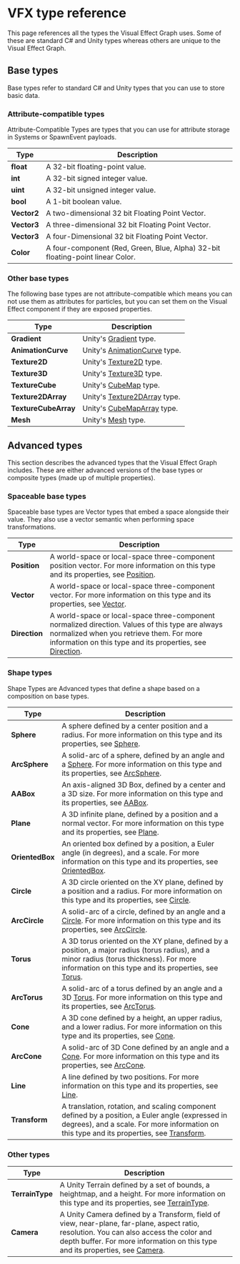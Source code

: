 # VFX type reference

This page references all the types the Visual Effect Graph uses. Some of these are standard C# and Unity types whereas others are unique to the Visual Effect Graph.

## Base types

Base types refer to standard C# and Unity types that you can use to store basic data.

### Attribute-compatible types

Attribute-Compatible Types are types that you can use for attribute storage in Systems or SpawnEvent payloads.

| **Type**    | **Description**                                              |
| ----------- | ------------------------------------------------------------ |
| **float**   | A 32-bit floating-point value.                               |
| **int**     | A 32-bit signed integer value.                               |
| **uint**    | A 32-bit unsigned integer value.                             |
| **bool**    | A 1-bit boolean value.                                       |
| **Vector2** | A two-dimensional 32 bit Floating Point Vector.              |
| **Vector3** | A three-dimensional 32 bit Floating Point Vector.            |
| **Vector3** | A four-Dimensional 32 bit Floating Point Vector.             |
| **Color**   | A four-component (Red, Green, Blue, Alpha) 32-bit floating-point linear Color. |

### Other base types

The following base types are not attribute-compatible which means you can not use them as attributes for particles, but you can set them on the Visual Effect component if they are exposed properties.

| **Type**             | **Description**                                              |
| -------------------- | ------------------------------------------------------------ |
| **Gradient**         | Unity's [Gradient](https://docs.unity3d.com/ScriptReference/Gradient.html) type. |
| **AnimationCurve**   | Unity's [AnimationCurve](https://docs.unity3d.com/ScriptReference/AnimationCurve.html) type. |
| **Texture2D**        | Unity's [Texture2D](https://docs.unity3d.com/ScriptReference/Texture2D.html) type. |
| **Texture3D**        | Unity's [Texture3D](https://docs.unity3d.com/ScriptReference/Texture3D.html) type. |
| **TextureCube**      | Unity's [CubeMap](https://docs.unity3d.com/ScriptReference/Cubemap.html) type. |
| **Texture2DArray**   | Unity's [Texture2DArray](https://docs.unity3d.com/ScriptReference/Texture2DArray.html) type. |
| **TextureCubeArray** | Unity's [CubeMapArray](https://docs.unity3d.com/ScriptReference/CubemapArray.html) type. |
| **Mesh**             | Unity's [Mesh](https://docs.unity3d.com/ScriptReference/Mesh.html) type. |

## Advanced types

This section describes the advanced types that the Visual Effect Graph includes. These are either advanced versions of the base types or composite types (made up of multiple properties).

### Spaceable base types

Spaceable base types are Vector types that embed a space alongside their value. They also use a vector semantic when performing space transformations.

| **Type**      | **Description**                                              |
| ------------- | ------------------------------------------------------------ |
| **Position**  | A world-space or local-space three-component position vector. For more information on this type and its properties, see [Position](Type-Position.md). |
| **Vector**    | A world-space or local-space three-component vector. For more information on this type and its properties, see [Vector](Type-Vector.md). |
| **Direction** | A world-space or local-space three-component normalized direction. Values of this type are always normalized when you retrieve them. For more information on this type and its properties, see [Direction](Type-Direction.md). |

### Shape types

Shape Types are Advanced types that define a shape based on a composition on base types.

| **Type**        | **Description**                                              |
| --------------- | ------------------------------------------------------------ |
| **Sphere**      | A sphere defined by a center position and a radius. For more information on this type and its properties, see [Sphere](Type-Sphere.md). |
| **ArcSphere**   | A solid-arc of a sphere, defined by an angle and a [Sphere](Type-Sphere.md). For more information on this type and its properties, see [ArcSphere](Type-ArcSphere.md). |
| **AABox**       | An axis-aligned 3D Box, defined by a center and a 3D size. For more information on this type and its properties, see [AABox](Type-AAbox.md). |
| **Plane**       | A 3D infinite plane, defined by a position and a normal vector. For more information on this type and its properties, see [Plane](Type-Plane.md). |
| **OrientedBox** | An oriented box defined by a position, a Euler angle (in degrees), and a scale. For more information on this type and its properties, see [OrientedBox](Type-OrientedBox.md). |
| **Circle**      | A 3D circle oriented on the XY plane, defined by a position and a radius. For more information on this type and its properties, see [Circle](Type-Circle.md). |
| **ArcCircle**   | A solid-arc of a circle, defined by an angle and a [Circle](Type-Circle.md). For more information on this type and its properties, see [ArcCircle](Type-ArcCircle.md). |
| **Torus**       | A 3D torus oriented on the XY plane, defined by a position, a major radius (torus radius), and a minor radius (torus thickness). For more information on this type and its properties, see [Torus](Type-Torus.md). |
| **ArcTorus**    | A solid-arc of a torus defined by an angle and a 3D [Torus](Type-Torus.md). For more information on this type and its properties, see [ArcTorus](Type-ArcTorus.md). |
| **Cone**        | A 3D cone defined by a height, an upper radius, and a lower radius. For more information on this type and its properties, see [Cone](Type-Cone.md). |
| **ArcCone**     | A solid-arc of 3D Cone defined by an angle and a [Cone](Type-Cone.md). For more information on this type and its properties, see [ArcCone](Type-ArcCone.md). |
| **Line**        | A line defined by two positions. For more information on this type and its properties, see [Line](Type-Line.md). |
| **Transform**   | A translation, rotation, and scaling component defined by a position, a Euler angle (expressed in degrees), and a scale. For more information on this type and its properties, see [Transform](Type-Transform.md). |

### Other types

| **Type**        | **Description**                                              |
| --------------- | ------------------------------------------------------------ |
| **TerrainType** | A Unity Terrain defined by a set of bounds, a heightmap, and a height. For more information on this type and its properties, see [TerrainType](Type-TerrainType.md). |
| **Camera**      | A Unity Camera defined by a Transform, field of view, near-plane, far-plane, aspect ratio, resolution. You can also access the color and depth buffer. For more information on this type and its properties, see [Camera](Type-Camera.md). |
